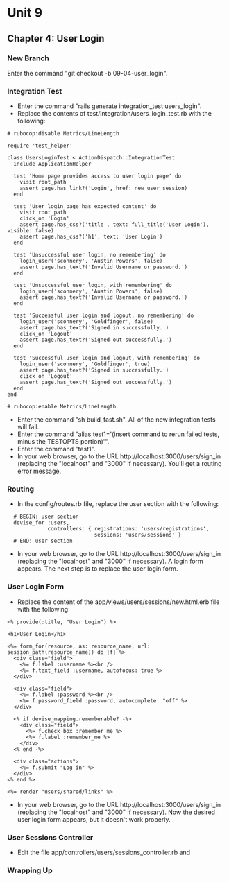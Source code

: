 # Unit 9
## Chapter 4: User Login

### New Branch
Enter the command "git checkout -b 09-04-user_login".

### Integration Test
* Enter the command "rails generate integration_test users_login".
* Replace the contents of test/integration/users_login_test.rb with the following:
```
# rubocop:disable Metrics/LineLength

require 'test_helper'

class UsersLoginTest < ActionDispatch::IntegrationTest
  include ApplicationHelper

  test 'Home page provides access to user login page' do
    visit root_path
    assert page.has_link?('Login', href: new_user_session)
  end

  test 'User login page has expected content' do
    visit root_path
    click_on 'Login'
    assert page.has_css?('title', text: full_title('User Login'), visible: false)
    assert page.has_css?('h1', text: 'User Login')
  end

  test 'Unsuccessful user login, no remembering' do
    login_user('sconnery', 'Austin Powers', false)
    assert page.has_text?('Invalid Username or password.')
  end

  test 'Unsuccessful user login, with remembering' do
    login_user('sconnery', 'Austin Powers', false)
    assert page.has_text?('Invalid Username or password.')
  end

  test 'Successful user login and logout, no remembering' do
    login_user('sconnery', 'Goldfinger', false)
    assert page.has_text?('Signed in successfully.')
    click_on 'Logout'
    assert page.has_text?('Signed out successfully.')
  end

  test 'Successful user login and logout, with remembering' do
    login_user('sconnery', 'Goldfinger', true)
    assert page.has_text?('Signed in successfully.')
    click_on 'Logout'
    assert page.has_text?('Signed out successfully.')
  end
end

# rubocop:enable Metrics/LineLength
```

* Enter the command "sh build_fast.sh".  All of the new integration tests will fail.
* Enter the command "alias test1='(insert command to rerun failed tests, minus the TESTOPTS portion)'".
* Enter the command "test1".
* In your web browser, go to the URL http://localhost:3000/users/sign_in (replacing the "localhost" and "3000" if necessary).  You'll get a routing error message.

### Routing
* In the config/routes.rb file, replace the user section with the following:
```
  # BEGIN: user section
  devise_for :users,
             controllers: { registrations: 'users/registrations',
                            sessions: 'users/sessions' }
  # END: user section
```
* In your web browser, go to the URL http://localhost:3000/users/sign_in (replacing the "localhost" and "3000" if necessary).  A login form appears.  The next step is to replace the user login form.

### User Login Form
* Replace the content of the app/views/users/sessions/new.html.erb file with the following:
```
<% provide(:title, "User Login") %>

<h1>User Login</h1>

<%= form_for(resource, as: resource_name, url: session_path(resource_name)) do |f| %>
  <div class="field">
    <%= f.label :username %><br />
    <%= f.text_field :username, autofocus: true %>
  </div>

  <div class="field">
    <%= f.label :password %><br />
    <%= f.password_field :password, autocomplete: "off" %>
  </div>

  <% if devise_mapping.rememberable? -%>
    <div class="field">
      <%= f.check_box :remember_me %>
      <%= f.label :remember_me %>
    </div>
  <% end -%>

  <div class="actions">
    <%= f.submit "Log in" %>
  </div>
<% end %>

<%= render "users/shared/links" %>
```
* In your web browser, go to the URL http://localhost:3000/users/sign_in (replacing the "localhost" and "3000" if necessary).  Now the desired user login form appears, but it doesn't work properly.

### User Sessions Controller
* Edit the file app/controllers/users/sessions_controller.rb and 

### Wrapping Up
